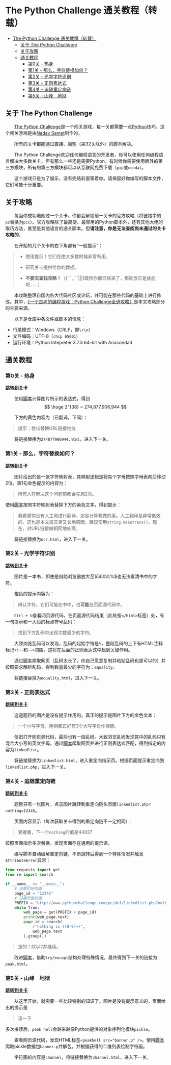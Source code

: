# The Python Challenge 通关教程（转载）
<!-- TOC -->

- [The Python Challenge 通关教程（转载）](#the-python-challenge-%E9%80%9A%E5%85%B3%E6%95%99%E7%A8%8B%E8%BD%AC%E8%BD%BD)
  - [关于 The Python Challenge](#%E5%85%B3%E4%BA%8E-the-python-challenge)
  - [关于攻略](#%E5%85%B3%E4%BA%8E%E6%94%BB%E7%95%A5)
  - [通关教程](#%E9%80%9A%E5%85%B3%E6%95%99%E7%A8%8B)
    - [第0关 - 热身](#%E7%AC%AC0%E5%85%B3---%E7%83%AD%E8%BA%AB)
    - [第1关 - 那么，字符替换如何？](#%E7%AC%AC1%E5%85%B3---%E9%82%A3%E4%B9%88%E5%AD%97%E7%AC%A6%E6%9B%BF%E6%8D%A2%E5%A6%82%E4%BD%95)
    - [第2关 - 光学字符识别](#%E7%AC%AC2%E5%85%B3---%E5%85%89%E5%AD%A6%E5%AD%97%E7%AC%A6%E8%AF%86%E5%88%AB)
    - [第3关 - 正则表达式](#%E7%AC%AC3%E5%85%B3---%E6%AD%A3%E5%88%99%E8%A1%A8%E8%BE%BE%E5%BC%8F)
    - [第4关 - 追随重定向链](#%E7%AC%AC4%E5%85%B3---%E8%BF%BD%E9%9A%8F%E9%87%8D%E5%AE%9A%E5%90%91%E9%93%BE)
    - [第5关 - 山峰　地狱](#%E7%AC%AC5%E5%85%B3---%E5%B1%B1%E5%B3%B0-%E5%9C%B0%E7%8B%B1)

<!-- /TOC -->

## 关于 The Python Challenge

&emsp;&emsp;[The Python Challenge](http://www.pythonchallenge.com/)是一个闯关游戏，每一关都需要一点[Python](http://www.python.org/)技巧。这个闯关游戏是由[Nadav Samet](http://www.thesamet.com/)制作的。

&emsp;&emsp;所有的关卡都能通过直接、简短（第32关除外）的脚本解决。

&emsp;&emsp;The Python Challenge欢迎任何编程语言的开发者，你可以使用任何编程语言解决大多数关卡，但有那么一些还是需要Python。有时候你需要使用额外的第三方模块，所有的第三方模块都可以从互联网免费下载（`pip`或`conda`）。

&emsp;&emsp;这个游戏只是为了娱乐，没有完结彩蛋等着你。请保留好你编写的脚本文件，它们可能十分重要。

## 关于攻略

&emsp;&emsp;每当你成功地闯过一个关卡，你都会解锁前一关卡的官方攻略（将链接中的`pc`替换为`pcc`）。官方攻略除了最简便、最常用的Python脚本外，还有其他大佬的取巧方法，甚至是其他语言的通关脚本。但**请注意，你是无法查阅尚未通过的关卡攻略的**。

&emsp;&emsp;在开始的几个关卡的右下角都有“一般提示”：

> - 使用提示！它们在绝大多数时候非常有用。
>
> - 研究关卡提供给你的数据。
>
> - **不要去查找攻略！**（(￣_￣|||)既然你都已经来了，那就当它是放屁吧……）

&emsp;&emsp;本攻略整理自国内各大代码社区或论坛，并可能在那些代码的基础上进行修改。其中，[《一个古老的编程游戏：Python Challenge全通攻略》](https://www.cnblogs.com/jimnox/archive/2009/12/08/tips-to-python-challenge.html)是本文攻略部分的主要来源。

&emsp;&emsp;以下是仓库中各文件或脚本的信息：

- 行尾模式：Windows（CRLF，即`\r\n`）
- 文件编码：UTF-8（`chcp 65001`）
- 运行环境：Python Intepreter 3.7.3 64-bit with Anaconda3

## 通关教程

### 第0关 - 热身

[**跳转到关卡**](http://www.pythonchallenge.com/pc/def/0.html)

&emsp;&emsp;使用[脚本](src/0.py)计算图片所示的表达式，得到
$$ \huge 2^{38} = 274,877,906,944 $$

&emsp;&emsp;下方的黄色内容为（已翻译，下同）：

> 提示：尝试替换URL链接地址

&emsp;&emsp;将链接替换为`274877906944.html`，进入下一关。

### 第1关 - 那么，字符替换如何？

[**跳转到关卡**](http://www.pythonchallenge.com/pc/def/274877906944.html)

&emsp;&emsp;图片给出的是一张字符映射表，其映射逻辑是将每个字母按照字母表向后移动2位。第1句金色提示的内容为：

> 所有人在解决这个问题前都会先想2次。

使用[脚本](src/1.py)按照字符映射表替换下方的紫色文本，得到提示：

> 我希望你没有人工地进行翻译，那是计算机做的事。人工翻译是非常低效的，这也是本文段又臭又长地原因，建议使用`string.maketrans()`。现在，对URL链接做相同地处理。

&emsp;&emsp;将链接替换为`ocr.html`，进入下一关。

### 第2关 - 光学字符识别

[**跳转到关卡**](http://www.pythonchallenge.com/pc/def/ocr.html)

&emsp;&emsp;图片是一本书，即使是借助浏览器放大至$500\\\%$也无法看清书中的字符。

&emsp;&emsp;橙色的提示内容为：

> 辨认字符。它们可能在书中，也**可能**在页面源代码中。

&emsp;&emsp;`Ctrl + U`查看网页源代码，在页面源代码结尾（此处指`</html>`标签）处，有一句提示和一大段的标点符号乱码：

> 找到下方乱码中出现次数最少的字符。

&emsp;&emsp;大致浏览乱码可以发现，乱码的起始字符是`%`，整段乱码的上下有HTML注释标记`<!--`和`-->`包围。这将在后面的正则表达式中起到关键作用。

&emsp;&emsp;通过[脚本](src/2.py)爬取网页（乱码太长了，你自己愿意复制并粘贴乱码也是可以的）并按照要求解析乱码，得到数量最少的字符为：`equality`。

&emsp;&emsp;将链接替换为`equality.html`，进入下一关。

### 第3关 - 正则表达式

[**跳转到关卡**](http://www.pythonchallenge.com/pc/def/equality.html)

&emsp;&emsp;这道题目的图片是没有提示作用的。真正的提示是图片下方的金色文本：

> 一个小写字母，两侧都正好有3个大写字母作保镖。

&emsp;&emsp;依旧打开网页源代码，最后也有一段乱码。大致浏览乱码发现其中的乱码只有混合大小写的英文字母。通过[脚本](src/3.py)爬取网页并进行正则表达式匹配，得到指定的内容为`linkedlist`。

&emsp;&emsp;将链接替换为`linkedlist.html`，进入重定向指示页。根据页面提示重定向到`linkedlist.php`，进入下一关。

### 第4关 - 追随重定向链

[**跳转到关卡**](http://www.pythonchallenge.com/pc/def/linkedlist.php)

&emsp;&emsp;题目只有一张图片，点击图片跳转到重定向链头页面`linkedlist.php?nothing=12345`。

&emsp;&emsp;页面内容显示（每次获取关卡得到的重定向链不一定相同）：

> 紧接着，下一个`nothing`的值是44827

按照页面指示多次替换，发现页面存在通用的提示语。

&emsp;&emsp;编写脚本自动破解重定向链，不断跳转后得到一个特殊情况并触发`AttributeError`异常：

```py
from requests import get
from re import search

if __name__ == "__main__":
    # 设置初始页面
    page_id = "12345"
    # 设置页面前缀
    PREFIX = "http://www.pythonchallenge.com/pc/def/linkedlist.php?nothing="
    while True:
        web_page = get(PREFIX + page_id)
        print(web_page.text)
        page_id = search(
            r"nothing is ([0-9]+)",
            web_page.text
        ).group(1)
```

> 是的！除以2并继续。

&emsp;&emsp;改进[脚本](src/4.py)，借助`try/except`结构处理特殊情况。最终得到下一关的链接为`peak.html`。

### 第5关 - 山峰　地狱

[**跳转到关卡**](http://www.pythonchallenge.com/pc/def/peak.html)

&emsp;&emsp;从这里开始，就需要一些比较特别的知识了。图片是没有提示意义的，页面给出的提示是

> 读一下

多次拼读后，`peak hell`会越来越像Python提供的对象序列化模块`pickle`。

&emsp;&emsp;查看网页源代码，发现HTML标签`<peakhell src="banner.p" />`。使用[脚本](src/5.py)爬取pickle数据包`banner.p`并解包，并根据获得的二维列表绘制字符画。

&emsp;&emsp;字符画的内容是`channel`，将链接替换为`channel.html`，进入下一关。
